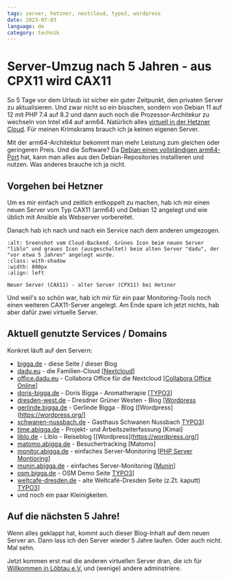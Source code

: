 ```yaml
---
tags: server, hetzner, nextcloud, typo3, wordpress
date: 2023-07-03
language: de
category: technik
---
```


# Server-Umzug nach 5 Jahren - aus CPX11 wird CAX11

So 5 Tage vor dem Urlaub ist sicher ein guter Zeitpunkt, den privaten Server zu aktualisieren. Und zwar nicht so ein bisschen, sondern von Debian 11 auf 12 mit PHP 7.4 auf 8.2 und dann auch noch die Prozessor-Architekur zu wechseln von Intel x64 auf arm64. Natürlich alles [virtuell in der Hetzner Cloud](https://www.hetzner.com/de/press-release/arm64-cloud). Für meinen Krimskrams brauch ich ja keinen eigenen Server.

Mit der arm64-Architektur bekommt man mehr Leistung zum gleichen oder geringeren Preis. Und die Software? Da [Debian einen vollständigen arm64-Port](https://wiki.debian.org/Arm64Port) hat, kann man alles aus den Debian-Repositories installieren und nutzen. Was anderes brauche ich ja nicht.

## Vorgehen bei Hetzner

Um es mir einfach und zeitlich entkoppelt zu machen, hab ich mir einen neuen Server vom Typ CAX11 (arm64) und Debian 12 angelegt und wie üblich mit Ansible als Webserver vorbereitet.

Danach hab ich nach und nach ein Service nach dem anderen umgezogen.

```{figure} 2023-07-03_19-55.png
:alt: Sreenshot vom Cloud-Backend. Grünes Icon beim neuen Server "liblo" und graues Icon (ausgeschaltet) beim alten Server "dadu", der "vor etwa 5 Jahren" angelegt wurde.
:class: with-shadow
:width: 800px
:align: left

Neuer Server (CAX11) - alter Server (CPX11) bei Hetzner
```

Und weil's so schön war, hab ich mir für ein paar Monitoring-Tools noch einen weiteren CAX11-Server angelegt. Am Ende spare ich jetzt nichts, hab aber dafür zwei virtuelle Server.

## Aktuell genutzte Services / Domains

Konkret läuft auf den Servern:

* [bigga.de](https://bigga.de) - diese Seite / dieser Blog
* [dadu.eu](https://dadu.eu) - die Familien-Cloud [[Nextcloud](https://nextcloud.com/de/)]
* [office.dadu.eu](https://office.dadu.eu) - Collabora Office für die Nextcloud [[Collabora Office Online](https://www.collaboraoffice.com/collabora-online/)]
* [doris-bigga.de](https://doris-bigga.de) - Doris Bigga - Aromatherapie [[TYPO3](https://typo3.org/)]
* [dresden-west.de](https://dresden-west.de) - Dresdner Grüner Westen - Blog [[Wordpress](https://wordpress.org/])
* [gerlinde.bigga.de](https://gerlinde.bigga.de) - Gerlinde Bigga - Blog [[Wordpress](https://wordpress.org/]
* [schwanen-nussbach.de](https://schwanen-nussbach.de) - Gasthaus Schwanen Nussbach [TYPO3](https://typo3.org/)]
* [time.abigga.de](https://time.abigga.de) - Projekt- und Arbeitszeiterfassung [Kimai]
* [liblo.de](https://liblo.de) - Liblo - Reiseblog [[Wordpress](https://wordpress.org/]
* [matomo.abigga.de](https://matomo.abigga.de) - Besuchertracking [Matomo]
* [monitor.abigga.de](https://monitor.abigga.de) - einfaches Server-Monitoring [[PHP Server Montioring](https://www.phpservermonitor.org/)]
* [munin.abigga.de](https://munin.abigga.de) - einfaches Server-Monitoring [[Munin](https://munin-monitoring.org/)]
* [osm.bigga.de](https://osm.bigga.de) - OSM Demo Seite [TYPO3](https://typo3.org/)]
* [weltcafe-dresden.de](https://weltcafe-dresden.de) - alte Weltcafé-Dresden Seite (z.Zt. kaputt) [TYPO3](https://typo3.org/)]
* und noch ein paar Kleinigkeiten.

## Auf die nächsten 5 Jahre!

Wenn alles geklappt hat, kommt auch dieser Blog-Inhalt auf dem neuen Server an. Dann lass ich den Server wieder 5 Jahre laufen. Oder auch nicht. Mal sehn.

Jetzt kommen erst mal die anderen virtuellen Server dran, die ich für [Willkommen in Löbtau e.V.](https://www.willkommen-in-loebtau.de) und (wenige) andere adminstriere.
